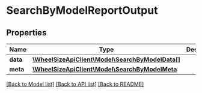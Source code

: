 # SearchByModelReportOutput

## Properties
Name | Type | Description | Notes
------------ | ------------- | ------------- | -------------
**data** | [**\WheelSizeApiClient\Model\SearchByModelData[]**](SearchByModelData.md) |  | 
**meta** | [**\WheelSizeApiClient\Model\SearchByModelMeta**](SearchByModelMeta.md) |  | 

[[Back to Model list]](../README.md#documentation-for-models) [[Back to API list]](../README.md#documentation-for-api-endpoints) [[Back to README]](../README.md)


